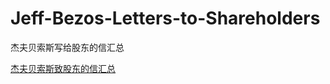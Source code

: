 # Jeff-Bezos-Letters-to-Shareholders
杰夫贝索斯写给股东的信汇总

[杰夫贝索斯致股东的信汇总](https://www.zachpfeffer.com/single-post/2017/10/21/links-to-all-of-jeff-bezos-letters-to-shareholders-1997-2017)
